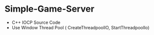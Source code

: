 # Simple-Game-Server

- C++ IOCP Source Code
- Use Window Thread Pool ( CreateThreadpoolIO, StartThreadpoolIo)
